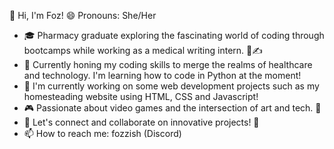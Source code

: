 
👋 Hi, I'm Foz!
😄 Pronouns: She/Her

- 🎓 Pharmacy graduate exploring the fascinating world of coding through bootcamps while working as a medical writing intern. 💊✍️
- 🚀 Currently honing my coding skills to merge the realms of healthcare and technology. I'm learning how to code in Python at the moment!
- 🔭 I'm currently working on some web development projects such as my homesteading website using HTML, CSS and Javascript!
- 🎮 Passionate about video games and the intersection of art and tech. 🎨
- 🌟 Let's connect and collaborate on innovative projects! 🤝
- 📫 How to reach me: fozzish (Discord)
